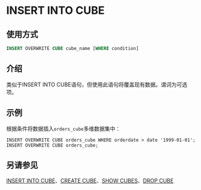 # INSERT INTO CUBE

## 使用方式

```sql
INSERT OVERWRITE CUBE cube_name [WHERE condition]
```

## 介绍

类似于INSERT INTO CUBE语句，但使用此语句将覆盖现有数据。谓词为可选项。

## 示例

根据条件将数据插入`orders_cube`多维数据集中：

    INSERT OVERWRITE CUBE orders_cube WHERE orderdate > date '1999-01-01';
    INSERT OVERWRITE CUBE orders_cube;

## 另请参见

[INSERT INTO CUBE](./insert-cube.html)、[CREATE CUBE](./create-cube.html)、[SHOW CUBES](./show-cubes.html)、[DROP CUBE](./drop-cube.html)